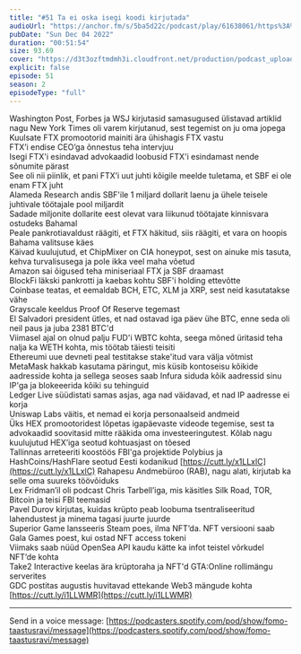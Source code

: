 ```yaml
---
title: "#51 Ta ei oska isegi koodi kirjutada"
audioUrl: "https://anchor.fm/s/5ba5d22c/podcast/play/61638061/https%3A%2F%2Fd3ctxlq1ktw2nl.cloudfront.net%2Fstaging%2F2022-11-4%2Ff7b076b4-bfe5-f46b-ebdf-070691763ba7.m4a"
pubDate: "Sun Dec 04 2022"
duration: "00:51:54"
size: 93.69 
cover: "https://d3t3ozftmdmh3i.cloudfront.net/production/podcast_uploaded_episode/15275939/15275939-1670152237992-bd2fc962c4047.jpg"
explicit: false
episode: 51
season: 2
episodeType: "full"
---
```


Washington Post, Forbes ja WSJ kirjutasid samasugused ülistavad artiklid nagu New York Times oli varem kirjutanud, sest tegemist on ju oma jopega   
Kuulsate FTX promootorid mainiti ära ühishagis FTX vastu   
FTX’i endise CEO’ga õnnestus teha intervjuu   
Isegi FTX'i esindavad advokaadid loobusid FTX'i esindamast nende sõnumite pärast   
See oli nii piinlik, et pani FTX’i uut juhti kõigile meelde tuletama, et SBF ei ole enam FTX juht   
Alameda Research andis SBF'ile 1 miljard dollarit laenu ja ühele teisele juhtivale töötajale pool miljardit   
Sadade miljonite dollarite eest olevat vara liikunud töötajate kinnisvara ostudeks Bahamal   
Peale pankrotiavaldust räägiti, et FTX häkitud, siis räägiti, et vara on hoopis Bahama valitsuse käes  
Käivad kuulujutud, et ChipMixer on CIA honeypot, sest on ainuke mis tasuta, kehva turvalisusega ja pole ikka veel maha võetud  
Amazon sai õigused teha miniseriaal FTX ja SBF draamast   
BlockFi läkski pankrotti ja kaebas kohtu SBF'i holding ettevõtte   
Coinbase teatas, et eemaldab BCH, ETC, XLM ja XRP, sest neid kasutatakse vähe   
Grayscale keeldus Proof Of Reserve tegemast   
El Salvadori president ütles, et nad ostavad iga päev ühe BTC, enne seda oli neil paus ja juba 2381 BTC'd   
Viimasel ajal on olnud palju FUD'i WBTC kohta, seega mõned üritasid teha nalja ka WETH kohta, mis töötab täiesti teisiti   
Ethereumi uue devneti peal testitakse stake'itud vara välja võtmist   
MetaMask hakkab kasutama päringut, mis küsib kontoseisu kõikide aadresside kohta ja sellega seoses saab Infura siduda kõik aadressid sinu IP'ga ja blokeeerida kõiki su tehinguid   
Ledger Live süüdistati samas asjas, aga nad väidavad, et nad IP aadresse ei korja   
Uniswap Labs väitis, et nemad ei korja personaalseid andmeid   
Üks HEX promootoridest lõpetas igapäevaste videode tegemise, sest ta advokaadid soovitasid mitte rääkida oma investeeringutest. Kõlab nagu kuulujutud HEX’iga seotud kohtuasjast on tõesed   
Tallinnas arreteeriti koostöös FBI'ga projektide Polybius ja HashCoins/HashFlare seotud Eesti kodanikud [https://cutt.ly/x1LLxlC](https://cutt.ly/x1LLxlC) Rahapesu Andmebüroo (RAB), nagu alati, kirjutab ka selle oma suureks töövõiduks   
Lex Fridman’il oli podcast Chris Tarbell’iga, mis käsitles Silk Road, TOR, Bitcoin ja teisi FBI teemasid   
Pavel Durov kirjutas, kuidas krüpto peab loobuma tsentraliseeritud lahendustest ja minema tagasi juurte juurde   
Superior Game lansseeris Steam poes, ilma NFT’da. NFT versiooni saab Gala Games poest, kui ostad NFT access tokeni   
Viimaks saab nüüd OpenSea API kaudu kätte ka infot teistel võrkudel NFT’de kohta   
Take2 Interactive keelas ära krüptoraha ja NFT'd GTA:Online rollimängu serverites   
GDC postitas augustis huvitavad ettekande Web3 mängude kohta   
[https://cutt.ly/i1LLWMR](https://cutt.ly/i1LLWMR)  
  
---   
  
Send in a voice message: [https://podcasters.spotify.com/pod/show/fomo-taastusravi/message](https://podcasters.spotify.com/pod/show/fomo-taastusravi/message)